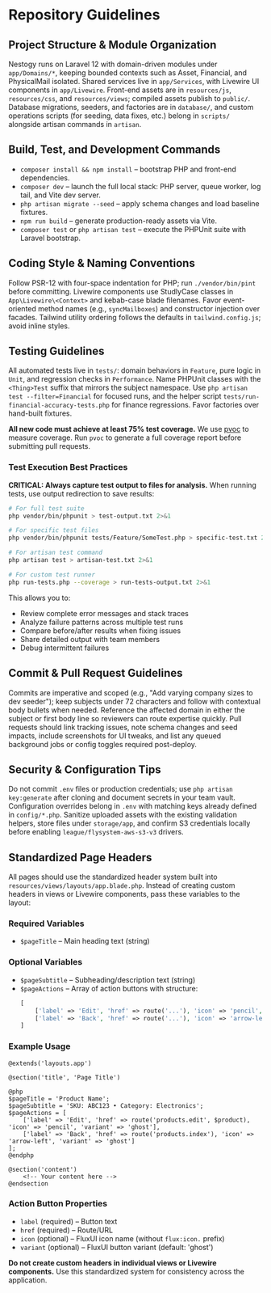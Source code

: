 # Repository Guidelines

## Project Structure & Module Organization
Nestogy runs on Laravel 12 with domain-driven modules under `app/Domains/*`, keeping bounded contexts such as Asset, Financial, and PhysicalMail isolated. Shared services live in `app/Services`, with Livewire UI components in `app/Livewire`. Front-end assets are in `resources/js`, `resources/css`, and `resources/views`; compiled assets publish to `public/`. Database migrations, seeders, and factories are in `database/`, and custom operations scripts (for seeding, data fixes, etc.) belong in `scripts/` alongside artisan commands in `artisan`.

## Build, Test, and Development Commands
- `composer install && npm install` – bootstrap PHP and front-end dependencies.
- `composer dev` – launch the full local stack: PHP server, queue worker, log tail, and Vite dev server.
- `php artisan migrate --seed` – apply schema changes and load baseline fixtures.
- `npm run build` – generate production-ready assets via Vite.
- `composer test` or `php artisan test` – execute the PHPUnit suite with Laravel bootstrap.

## Coding Style & Naming Conventions
Follow PSR-12 with four-space indentation for PHP; run `./vendor/bin/pint` before committing. Livewire components use StudlyCase classes in `App\Livewire\<Context>` and kebab-case blade filenames. Favor event-oriented method names (e.g., `syncMailboxes`) and constructor injection over facades. Tailwind utility ordering follows the defaults in `tailwind.config.js`; avoid inline styles.

## Testing Guidelines
All automated tests live in `tests/`: domain behaviors in `Feature`, pure logic in `Unit`, and regression checks in `Performance`. Name PHPUnit classes with the `<Thing>Test` suffix that mirrors the subject namespace. Use `php artisan test --filter=Financial` for focused runs, and the helper script `tests/run-financial-accuracy-tests.php` for finance regressions. Favor factories over hand-built fixtures.

**All new code must achieve at least 75% test coverage.** We use [pvoc](https://github.com/akazwz/pvoc) to measure coverage. Run `pvoc` to generate a full coverage report before submitting pull requests.

### Test Execution Best Practices
**CRITICAL: Always capture test output to files for analysis.** When running tests, use output redirection to save results:

```bash
# For full test suite
php vendor/bin/phpunit > test-output.txt 2>&1

# For specific test files
php vendor/bin/phpunit tests/Feature/SomeTest.php > specific-test.txt 2>&1

# For artisan test command
php artisan test > artisan-test.txt 2>&1

# For custom test runner
php run-tests.php --coverage > run-tests-output.txt 2>&1
```

This allows you to:
- Review complete error messages and stack traces
- Analyze failure patterns across multiple test runs
- Compare before/after results when fixing issues
- Share detailed output with team members
- Debug intermittent failures

## Commit & Pull Request Guidelines
Commits are imperative and scoped (e.g., "Add varying company sizes to dev seeder"); keep subjects under 72 characters and follow with contextual body bullets when needed. Reference the affected domain in either the subject or first body line so reviewers can route expertise quickly. Pull requests should link tracking issues, note schema changes and seed impacts, include screenshots for UI tweaks, and list any queued background jobs or config toggles required post-deploy.

## Security & Configuration Tips
Do not commit `.env` files or production credentials; use `php artisan key:generate` after cloning and document secrets in your team vault. Configuration overrides belong in `.env` with matching keys already defined in `config/*.php`. Sanitize uploaded assets with the existing validation helpers, store files under `storage/app`, and confirm S3 credentials locally before enabling `league/flysystem-aws-s3-v3` drivers.

## Standardized Page Headers
All pages should use the standardized header system built into `resources/views/layouts/app.blade.php`. Instead of creating custom headers in views or Livewire components, pass these variables to the layout:

### Required Variables
- `$pageTitle` – Main heading text (string)

### Optional Variables
- `$pageSubtitle` – Subheading/description text (string)
- `$pageActions` – Array of action buttons with structure:
  ```php
  [
      ['label' => 'Edit', 'href' => route('...'), 'icon' => 'pencil', 'variant' => 'ghost'],
      ['label' => 'Back', 'href' => route('...'), 'icon' => 'arrow-left', 'variant' => 'ghost']
  ]
  ```

### Example Usage
```blade
@extends('layouts.app')

@section('title', 'Page Title')

@php
$pageTitle = 'Product Name';
$pageSubtitle = 'SKU: ABC123 • Category: Electronics';
$pageActions = [
    ['label' => 'Edit', 'href' => route('products.edit', $product), 'icon' => 'pencil', 'variant' => 'ghost'],
    ['label' => 'Back', 'href' => route('products.index'), 'icon' => 'arrow-left', 'variant' => 'ghost']
];
@endphp

@section('content')
    <!-- Your content here -->
@endsection
```

### Action Button Properties
- `label` (required) – Button text
- `href` (required) – Route/URL
- `icon` (optional) – FluxUI icon name (without `flux:icon.` prefix)
- `variant` (optional) – FluxUI button variant (default: 'ghost')

**Do not create custom headers in individual views or Livewire components.** Use this standardized system for consistency across the application.
